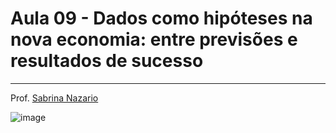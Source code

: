 # Aula 09 - Dados como hipóteses na nova economia: entre previsões e resultados de sucesso

_______________
Prof. [Sabrina Nazario](https://www.linkedin.com/in/sabrina-nazario-7138a822/)

![image](https://github.com/gvms23/pos-graduacao-bi-analytics/assets/24459642/877305b6-672c-4f66-bd02-ba7c0d324902)

